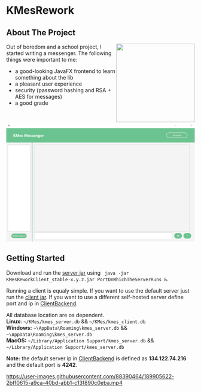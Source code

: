 # KMesRework 

<!-- ABOUT THE PROJECT -->  
## About The Project

<img align="right" src="https://user-images.githubusercontent.com/88390464/200165182-28c64553-d65e-4911-aae1-2fef31900f74.png" height="210" width="210">

Out of boredom and a school project, I started writing a messenger.
The following things were important to me:

* a good-looking JavaFX frontend to learn something about the lib 
* a pleasant user experience
* security (password hashing and RSA + AES for messages)
* a good grade

<br>

![Messenger Home Screen](/src/main/resources/images/homescreen.png?raw=true)

<!-- GETTING STARTED -->
## Getting Started

Download and run the [server jar](out/artifacts/KMesReworkClient/KMesReworkClient_stable-1.1.0.jar) using ``` java -jar KMesReworkClient_stable-x.y.z.jar PortOnWhichTheServerRuns &```.

Running a client is equaly simple. If you want to use the default server just run the [client jar](out/artifacts/KMesReworkClient/KMesReworkClient_stable-1.1.0.jar).
If you want to use a different self-hosted server define port and ip in [ClientBackend](src/main/java/client/ClientBackend.java).

All database location are os dependent. <br>
**Linux:** ```~/KMes/kmes_server.db``` && ```~/KMes/kmes_client.db``` <br>
**Windows:** ```~\AppData\Roaming\kmes_server.db``` && ```~\AppData\Roaming\kmes_server.db``` <br>
**MacOS:** ```~/Library/Application Support/kmes_server.db``` && ```~/Library/Application Support/kmes_server.db``` <br>

**Note:** the default server ip in [ClientBackend](src/main/java/client/ClientBackend.java) is defined as **134.122.74.216** and the default port is **4242**.

https://user-images.githubusercontent.com/88390464/189905622-2bff0615-a9ca-40bd-abb1-c13f890c0eba.mp4
